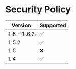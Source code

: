 # Security Policy

| Version | Supported |
| ------- | ------------------ |
| 1.6 - 1.6.2 | :white_check_mark: |
| 1.5.2 | :white_check_mark: |
| 1.5 | :x: |
| 1.4 | :white_check_mark: |
